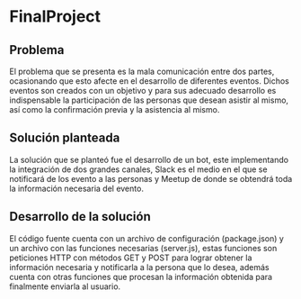 # FinalProject

## Problema
El problema que se presenta es la mala comunicación entre dos partes, ocasionando que esto afecte en el desarrollo de diferentes eventos. Dichos eventos son creados con un objetivo y para sus adecuado desarrollo es indispensable la participación de las personas que desean asistir al mismo, así como la confirmación previa y la asistencia al mismo.

## Solución planteada
La solución que se planteó fue el desarrollo de un bot, este implementando la integración de dos grandes canales, Slack es el medio en el que se notificará de los evento a las personas y Meetup de donde se obtendrá toda la información necesaria del evento.

## Desarrollo de la solución
El código fuente cuenta con un archivo de configuración (package.json) y un archivo con las funciones necesarias (server.js), estas funciones son peticiones HTTP con métodos GET y POST para lograr obtener la información necesaria y notificarla a la persona que lo desea, además cuenta con otras funciones que procesan la información obtenida para finalmente enviarla al usuario.

